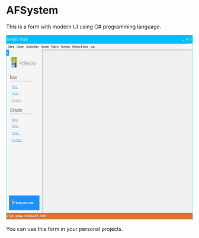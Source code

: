 # AFSystem
This is a form with modern UI using C# programming language.

<p align="left">
  <img src="form.JPG" alt="form" height="500" />
</p>

You can use this form in your personal projects.

